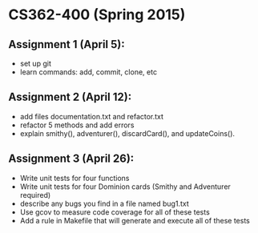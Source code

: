 # CS362-400 (Spring 2015)

## Assignment 1 (April 5): 
+ set up git 
+ learn commands: add, commit, clone, etc

## Assignment 2 (April 12):
+ add files documentation.txt and refactor.txt
+ refactor 5 methods and add errors
+ explain smithy(), adventurer(), discardCard(), and updateCoins().

## Assignment 3 (April 26):
+ Write unit tests for four functions
+ Write unit tests for four Dominion cards (Smithy and Adventurer required)
+ describe any bugs you find in a file named bug1.txt
+ Use gcov to measure code coverage for all of these tests 
+ Add a rule in Makefile that will generate and execute all of these tests